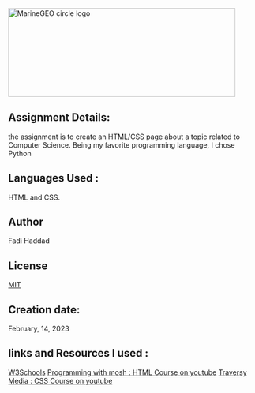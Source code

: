 <img src="https://sunseaz.com/images/python.jpg" alt="MarineGEO circle logo" style="height: 180px; width:460px;"/>

## Assignment Details:
the assignment is to create an HTML/CSS page about a topic related to Computer Science.
Being my favorite programming language, I chose Python

## Languages Used :
HTML and CSS.


## Author
Fadi Haddad

## License
[MIT](https://choosealicense.com/licenses/mit/)


## Creation date:
February, 14, 2023 


## links and Resources I used :
[W3Schools](https://www.w3schools.com/)
[Programming with mosh : HTML Course on youtube](https://youtu.be/qz0aGYrrlhU)
[Traversy Media : CSS Course on youtube](https://youtu.be/yfoY53QXEnI)

